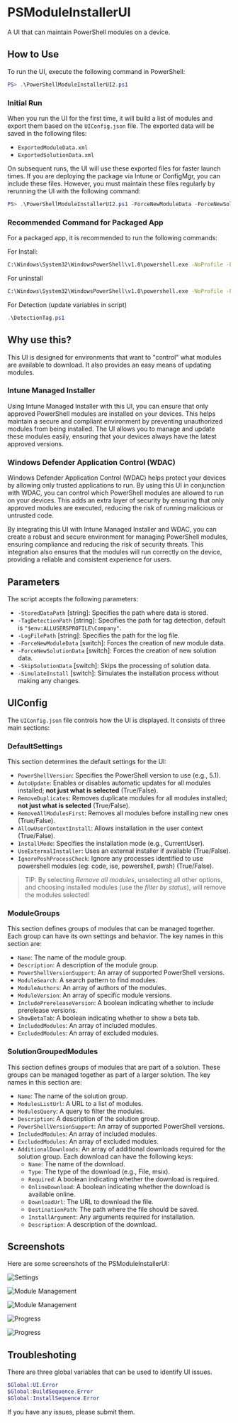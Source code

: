 # PSModuleInstallerUI

A UI that can maintain PowerShell modules on a device.

## How to Use

To run the UI, execute the following command in PowerShell:

```powershell
PS> .\PowerShellModuleInstallerUI2.ps1
```

### Initial Run

When you run the UI for the first time, it will build a list of modules and export them based on the `UIConfig.json` file. The exported data will be saved in the following files:

- `ExportedModuleData.xml`
- `ExportedSolutionData.xml`

On subsequent runs, the UI will use these exported files for faster launch times. If you are deploying the package via Intune or ConfigMgr, you can include these files. However, you must maintain these files regularly by rerunning the UI with the following command:

```powershell
PS> .\PowerShellModuleInstallerUI2.ps1 -ForceNewModuleData -ForceNewSolutionData
```

### Recommended Command for Packaged App

For a packaged app, it is recommended to run the following commands:

For Install:
```cmd
C:\Windows\System32\WindowsPowerShell\v1.0\powershell.exe -NoProfile -ExecutionPolicy Bypass -WindowStyle Hidden -File .\PowerShellModuleInstallerUI2.ps1 -StoredDataPath "C:\ProgramData\Company" -LogFilePath "C:\ProgramData\Company" -TagDetectionPath "C:\ProgramData\Company"
```

For uninstall
```cmd
C:\Windows\System32\WindowsPowerShell\v1.0\powershell.exe -NoProfile -ExecutionPolicy Bypass -WindowsStyle Hidden -File .\Uninstall.ps1 TagName "PowerShellModuleInstaller" -TagVersion "2.3.0" -TagDetectionPath "C:\ProgramData\Company"
```

For Detection (update variables in script)
```powershell
.\DetectionTag.ps1
```

## Why use this?

This UI is designed for environments that want to "control" what modules are available to download. It also provides an easy means of updating modules.

### Intune Managed Installer

Using Intune Managed Installer with this UI, you can ensure that only approved PowerShell modules are installed on your devices. This helps maintain a secure and compliant environment by preventing unauthorized modules from being installed. The UI allows you to manage and update these modules easily, ensuring that your devices always have the latest approved versions.

### Windows Defender Application Control (WDAC)

Windows Defender Application Control (WDAC) helps protect your devices by allowing only trusted applications to run. By using this UI in conjunction with WDAC, you can control which PowerShell modules are allowed to run on your devices. This adds an extra layer of security by ensuring that only approved modules are executed, reducing the risk of running malicious or untrusted code.

By integrating this UI with Intune Managed Installer and WDAC, you can create a robust and secure environment for managing PowerShell modules, ensuring compliance and reducing the risk of security threats. This integration also ensures that the modules will run correctly on the device, providing a reliable and consistent experience for users.

## Parameters

The script accepts the following parameters:

- `-StoredDataPath` [string]: Specifies the path where data is stored.
- `-TagDetectionPath` [string]: Specifies the path for tag detection, default is `"$env:ALLUSERSPROFILE\Company"`.
- `-LogFilePath` [string]: Specifies the path for the log file.
- `-ForceNewModuleData` [switch]: Forces the creation of new module data.
- `-ForceNewSolutionData` [switch]: Forces the creation of new solution data.
- `-SkipSolutionData` [switch]: Skips the processing of solution data.
- `-SimulateInstall` [switch]: Simulates the installation process without making any changes.

## UIConfig

The `UIConfig.json` file controls how the UI is displayed. It consists of three main sections:

### DefaultSettings

This section determines the default settings for the UI:

- `PowerShellVersion`: Specifies the PowerShell version to use (e.g., 5.1).
- `AutoUpdate`: Enables or disables automatic updates for all modules installed; **not just what is selected** (True/False).
- `RemoveDuplicates`: Removes duplicate modules for all modules installed; **not just what is selected** (True/False).
- `RemoveAllModulesFirst`: Removes all modules before installing new ones (True/False).
- `AllowUserContextInstall`: Allows installation in the user context (True/False).
- `InstallMode`: Specifies the installation mode (e.g., CurrentUser).
- `UseExternalInstaller`: Uses an external installer if available (True/False).
- `IgnorePoshProcessCheck`: Ignore any processes identified to use powershell modules (eg: code, ise, powershell, pwsh) (True/False).

>TIP: By selecting _Remove all modules_, unselecting all other options, and choosing installed modules (use the _filter by status_), will remove the modules selected!

### ModuleGroups

This section defines groups of modules that can be managed together. Each group can have its own settings and behavior. The key names in this section are:

- `Name`: The name of the module group.
- `Description`: A description of the module group.
- `PowerShellVersionSupport`: An array of supported PowerShell versions.
- `ModuleSearch`: A search pattern to find modules.
- `ModuleAuthors`: An array of authors of the modules.
- `ModuleVersion`: An array of specific module versions.
- `IncludePrereleaseVersion`: A boolean indicating whether to include prerelease versions.
- `ShowBetaTab`: A boolean indicating whether to show a beta tab.
- `IncludedModules`: An array of included modules.
- `ExcludedModules`: An array of excluded modules.

### SolutionGroupedModules

This section defines groups of modules that are part of a solution. These groups can be managed together as part of a larger solution. The key names in this section are:

- `Name`: The name of the solution group.
- `ModulesListUrl`: A URL to a list of modules.
- `ModulesQuery`: A query to filter the modules.
- `Description`: A description of the solution group.
- `PowerShellVersionSupport`: An array of supported PowerShell versions.
- `IncludedModules`: An array of included modules.
- `ExcludedModules`: An array of excluded modules.
- `AdditionalDownloads`: An array of additional downloads required for the solution group. Each download can have the following keys:
  - `Name`: The name of the download.
  - `Type`: The type of the download (e.g., File, msix).
  - `Required`: A boolean indicating whether the download is required.
  - `OnlineDownload`: A boolean indicating whether the download is available online.
  - `DownloadUrl`: The URL to download the file.
  - `DestinationPath`: The path where the file should be saved.
  - `InstallArgument`: Any arguments required for installation.
  - `Description`: A description of the download.

## Screenshots

Here are some screenshots of the PSModuleInstallerUI:

![Settings](.images/search.jpg)

![Module Management](.images/ui_main.jpg)


![Module Management](.images/multiple.jpg)

![Progress](.images/install_bar.jpg)

![Progress](.images/powershell_output.jpg)


## Troubleshoting

There are three global variables that can be used to identify UI issues. 

```powershell
$Global:UI.Error
$Global:BuildSequence.Error
$Global:InstallSequence.Error
```

If you have any issues, please submit them. 

